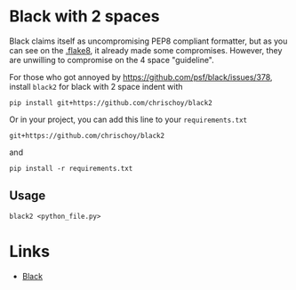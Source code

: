 # Black with 2 spaces

Black claims itself as uncompromising PEP8 compliant formatter, but as you can see on the [.flake8](https://github.com/chrischoy/black2/blob/master/.flake8), it already made some compromises. However, they are unwilling to compromise on the 4 space "guideline".

For those who got annoyed by https://github.com/psf/black/issues/378, install `black2` for black with 2 space indent with

```
pip install git+https://github.com/chrischoy/black2
```

Or in your project, you can add this line to your `requirements.txt`

```
git+https://github.com/chrischoy/black2
```

and

```
pip install -r requirements.txt
```

## Usage


```
black2 <python_file.py>
```

# Links

- <a href="https://github.com/psf/black/">Black</a>
